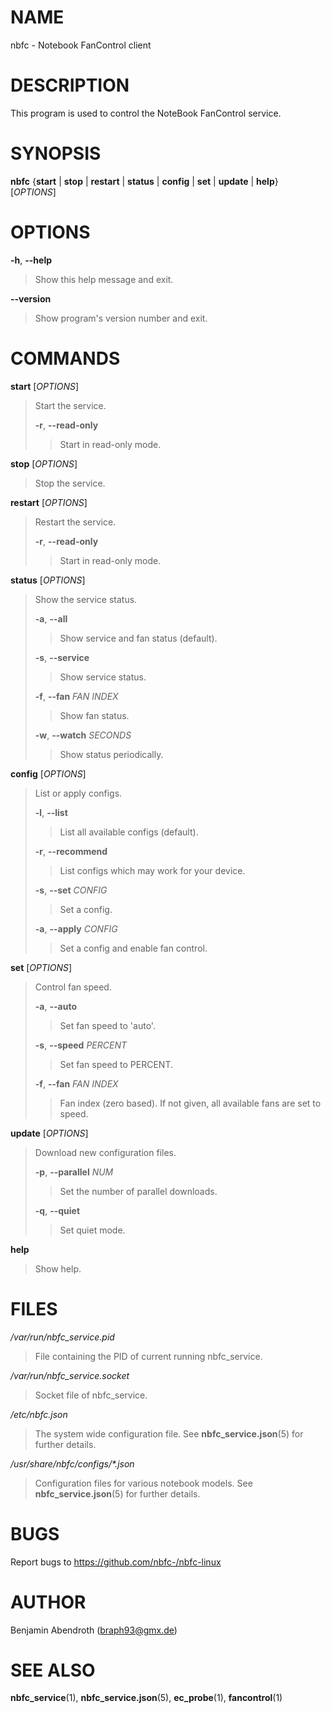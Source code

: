 # NAME

nbfc - Notebook FanControl client

# DESCRIPTION

This program is used to control the NoteBook FanControl service.

# SYNOPSIS

**nbfc** {**start** \| **stop** \| **restart** \| **status** \|
**config** \| **set** \| **update** \| **help**} \[*OPTIONS*\]

# OPTIONS

**-h**, **\--help**

> Show this help message and exit.

**\--version**

> Show program\'s version number and exit.

# COMMANDS

**start** \[*OPTIONS*\]

> Start the service.
>
> **-r**, **\--read-only**
>
> > Start in read-only mode.

**stop** \[*OPTIONS*\]

> Stop the service.

**restart** \[*OPTIONS*\]

> Restart the service.
>
> **-r**, **\--read-only**
>
> > Start in read-only mode.

**status** \[*OPTIONS*\]

> Show the service status.
>
> **-a**, **\--all**
>
> > Show service and fan status (default).
>
> **-s**, **\--service**
>
> > Show service status.
>
> **-f**, **\--fan** *FAN INDEX*
>
> > Show fan status.
>
> **-w**, **\--watch** *SECONDS*
>
> > Show status periodically.

**config** \[*OPTIONS*\]

> List or apply configs.
>
> **-l**, **\--list**
>
> > List all available configs (default).
>
> **-r**, **\--recommend**
>
> > List configs which may work for your device.
>
> **-s**, **\--set** *CONFIG*
>
> > Set a config.
>
> **-a**, **\--apply** *CONFIG*
>
> > Set a config and enable fan control.

**set** \[*OPTIONS*\]

> Control fan speed.
>
> **-a**, **\--auto**
>
> > Set fan speed to \'auto\'.
>
> **-s**, **\--speed** *PERCENT*
>
> > Set fan speed to PERCENT.
>
> **-f**, **\--fan** *FAN INDEX*
>
> > Fan index (zero based). If not given, all available fans are set to
> > speed.

**update** \[*OPTIONS*\]

> Download new configuration files.
>
> **-p**, **\--parallel** *NUM*
>
> > Set the number of parallel downloads.
>
> **-q**, **\--quiet**
>
> > Set quiet mode.

**help**

> Show help.

# FILES

*/var/run/nbfc_service.pid*

> File containing the PID of current running nbfc_service.

*/var/run/nbfc_service.socket*

> Socket file of nbfc_service.

*/etc/nbfc.json*

> The system wide configuration file. See **nbfc_service.json**(5) for
> further details.

*/usr/share/nbfc/configs/\*.json*

> Configuration files for various notebook models. See
> **nbfc_service.json**(5) for further details.

# BUGS

Report bugs to https://github.com/nbfc-/nbfc-linux

# AUTHOR

Benjamin Abendroth (braph93@gmx.de)

# SEE ALSO

**nbfc_service**(1), **nbfc_service.json**(5), **ec_probe**(1),
**fancontrol**(1)
